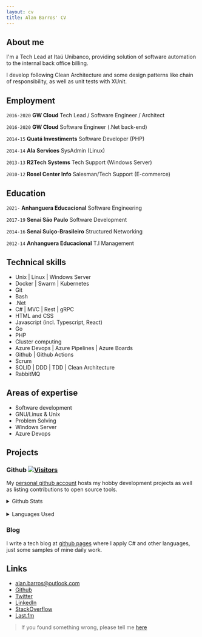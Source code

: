 ```yaml
---
layout: cv
title: Alan Barros' CV
---
```


## About me

I'm a Tech Lead at Itaú Unibanco, providing solution of software automation to the internal back office billing.

I develop following Clean Architecture and some design patterns like chain of responsibility, as well as unit tests with XUnit. 

## Employment

`2016-2020` 
__GW Cloud__ Tech Lead / Software Engineer / Architect

`2016-2020` 
__GW Cloud__ Software Engineer (.Net back-end)

`2014-15`
__Quatá Investiments__ Software Developer (PHP)

`2014-14`
__Ala Services__ SysAdmin (Linux)

`2013-13`
__R2Tech Systems__ Tech Support (Windows Server)

`2010-12`
__Rosel Center Info__ Salesman/Tech Support (E-commerce)

## Education

`2021-`
__Anhanguera Educacional__ Software Engineering

`2017-19`
__Senai São Paulo__ Software Development

`2014-16`
__Senai Suiço-Brasileiro__ Structured Networking

`2012-14`
__Anhanguera Educacional__ T.I Management

## Technical skills

* Unix | Linux | Windows Server
* Docker | Swarm | Kubernetes
* Git
* Bash
* .Net
* C# | MVC | Rest | gRPC
* HTML and CSS
* Javascript (incl. Typescript, React)
* Go
* PHP
* Cluster computing
* Azure Devops | Azure Pipelines | Azure Boards
* Github | Github Actions
* Scrum
* SOLID | DDD | TDD | Clean Architecture
* RabbitMQ

## Areas of expertise

* Software development
* GNU/Linux & Unix
* Problem Solving
* Windows Server
* Azure Devops

## Projects

### Github [![Visitors](https://visitor-badge.glitch.me/badge?page_id=github/alanbarros)](https://github.com/alanbarros)

My [personal github account](https://github.com/alanbarros) hosts my hobby development projects as well as listing contributions to open source tools.

<details>
  <summary><i class="fa fa-bar-chart"></i> Github Stats</summary>
  <img src="https://github-readme-stats.vercel.app/api?username=alanbarros&&show_icons=true&title_color=222222&icon_color=03A87C&text_color=333333&bg_color=ffffff">
</details>
<br/>

<details>
  <summary><i class="fa fa-pie-chart"></i> Languages Used</summary>
  <img src="https://github-readme-stats.vercel.app/api/top-langs/?username=alanbarros&layout=compact&bg_color=ffffff&text_color=333333">
</details>

### Blog

I write a tech blog at [github pages](http://alanbarros.github.io/blog) where I apply C# and other languages, just some samples of mine daily work.

## Links

<!-- fa are fontawesome, ai are academicons -->
* <i class="fa fa-envelope"></i> <a href="mailto:alan.barros@outlook.com">alan.barros@outlook.com</a><br />
* <i class="fa fa-github"></i> <a href="http://github.com/alanbarros">Github</a><br />
* <i class="fa fa-twitter"></i> <a href="http://twitter.com/alanpbarros">Twitter</a><br />
* <i class="fa fa-linkedin"></i> <a href="https://www.linkedin.com/in/alanpbarros/">LinkedIn</a>
* <i class="fa fa-stack-overflow"></i> <a href="https://pt.stackoverflow.com/users/129278/alan-barros">StackOverflow</a>
* <i class="fa fa-lastfm"></i> <a href="https://www.last.fm/user/alanpbarros">Last.fm</a>

> If you found something wrong, please tell me [here](https://github.com/alanbarros/alanzola/issues)

